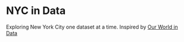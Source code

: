 # NYC in Data

Exploring New York City one dataset at a time. Inspired by [Our World in Data](https://ourworldindata.org/about)
